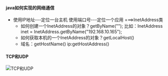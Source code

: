 #### java如何实现的网络通信
   - 使用IP地址---定位一台主机    使用端口号---定位一个应用  ===>InetAddress类
     - 如何创建一个InetAddress的对象？getByName("");   比如：InetAddress inet = InetAddress.getByName("192.168.10.165");
     - 如何获取本机的一个InetAddress的对象？getLocalHost()
     - 域名：getHostName()     ip:getHostAddress()
#### TCP和UDP
![TCP和UDP](https://raw.githubusercontent.com/zhangchao-git/javase-learning/master/images/TCP%E5%92%8CUDP.bmp)